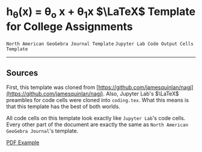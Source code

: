 #   h<sub>&theta;</sub>(x) = &theta;<sub>o</sub> x + &theta;<sub>1</sub>x $\LaTeX$ Template for College Assignments
`North American GeoGebra Journal Template`
`Jupyter Lab Code Output Cells Template`
***

## Sources
First, this template was cloned from [https://github.com/jamesquinlan/nagj](https://github.com/jamesquinlan/nagj). 
Also, Jupyter Lab's $\LaTeX$ preambles for
code cells were cloned into `coding.tex`.
What this means is that this template has
the best of both worlds. 

All code cells on this template look exactly like `Jupyter Lab`'s
code cells. Every other part of the document
are exactly the same as `North American GeoGebra Journal`'s template.

 [PDF Example](main.pdf) 
